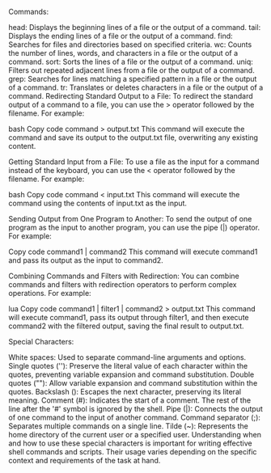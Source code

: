Commands:

head: Displays the beginning lines of a file or the output of a command.
tail: Displays the ending lines of a file or the output of a command.
find: Searches for files and directories based on specified criteria.
wc: Counts the number of lines, words, and characters in a file or the output of a command.
sort: Sorts the lines of a file or the output of a command.
uniq: Filters out repeated adjacent lines from a file or the output of a command.
grep: Searches for lines matching a specified pattern in a file or the output of a command.
tr: Translates or deletes characters in a file or the output of a command.
Redirecting Standard Output to a File: To redirect the standard output of a command to a file, you can use the > operator followed by the filename. For example:

bash
Copy code
command > output.txt
This command will execute the command and save its output to the output.txt file, overwriting any existing content.

Getting Standard Input from a File: To use a file as the input for a command instead of the keyboard, you can use the < operator followed by the filename. For example:

bash
Copy code
command < input.txt
This command will execute the command using the contents of input.txt as the input.

Sending Output from One Program to Another: To send the output of one program as the input to another program, you can use the pipe (|) operator. For example:

Copy code
command1 | command2
This command will execute command1 and pass its output as the input to command2.

Combining Commands and Filters with Redirection: You can combine commands and filters with redirection operators to perform complex operations. For example:

lua
Copy code
command1 | filter1 | command2 > output.txt
This command will execute command1, pass its output through filter1, and then execute command2 with the filtered output, saving the final result to output.txt.

Special Characters:

White spaces: Used to separate command-line arguments and options.
Single quotes (''): Preserve the literal value of each character within the quotes, preventing variable expansion and command substitution.
Double quotes (""): Allow variable expansion and command substitution within the quotes.
Backslash (): Escapes the next character, preserving its literal meaning.
Comment (#): Indicates the start of a comment. The rest of the line after the '#' symbol is ignored by the shell.
Pipe (|): Connects the output of one command to the input of another command.
Command separator (;): Separates multiple commands on a single line.
Tilde (~): Represents the home directory of the current user or a specified user.
Understanding when and how to use these special characters is important for writing effective shell commands and scripts. Their usage varies depending on the specific context and requirements of the task at hand.
